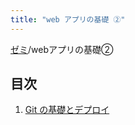 ```yaml
---
title: "web アプリの基礎 ②"
---
```

[ゼミ](../index.md)/webアプリの基礎②

## 目次

1. [Git の基礎とデプロイ](./basic-git/index.md)
